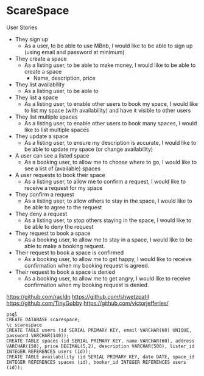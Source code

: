 # ScareSpace

User Stories

* They sign up
    * As a user, to be able to use MBnb, I would like to be able to sign up (using email and password at minimum)
* They create a space
    * As a listing user, to be able to make money, I would like to be able to create a space
        * Name, description, price
* They list availability
    * As a listing user, to be able to
* They list a space
    * As a listing user, to enable other users to book my space, I would like to list my space (with availability) and have it visible to other users
* They list multiple spaces
    * As a listing user, to enable other users to book many spaces, I would like to list multiple spaces
* They update a space
    * As a listing user, to ensure my description is accurate, I would like to be able to update my space (or change availability)
* A user can see a listed space
    * As a booking user, to allow me to choose where to go, I would like to see a list of (available) spaces
* A user requests to book their space
    * As a listing user, to allow me to confirm a request, I would like to receive a request for my space
* They confirm a request
    * As a listing user, to allow others to stay in the space, I would like to be able to agree to the request
* They deny a request
    * As a listing user, to stop others staying in the space, I would like to be able to deny the request
* They request to book a space
    * As a booking user, to allow me to stay in a space, I would like to be able to make a booking request.
* Their request to book a space is confirmed
    * As a booking user, to allow me to get happy, I would like to receive confirmation when my booking request is agreed.
* Their request to book a space is denied
    *  As a booking user, to allow me to get angry, I would like to receive confirmation when my booking request is denied.

https://github.com/racldn
https://github.com/shwetzpatil
https://github.com/TinyGobby
https://github.com/victorjefferies/

```
psql
CREATE DATABASE scarespace;
\c scarespace
CREATE TABLE users (id SERIAL PRIMARY KEY, email VARCHAR(60) UNIQUE, password VARCHAR(140));
CREATE TABLE spaces (id SERIAL PRIMARY KEY, name VARCHAR(60), address VARCHAR(150), price DECIMAL(5,2), description VARCHAR(500), lister_id INTEGER REFERENCES users (id));
CREATE TABLE availability (id SERIAL PRIMARY KEY, date DATE, space_id INTEGER REFERENCES spaces (id), booker_id INTEGER REFERENCES users (id));
```
